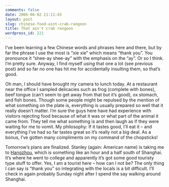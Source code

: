 ```yaml
---
comments: false
date: 2006-06-02 21:11:43
layout: post
slug: chinese-food-aint-crab-rangoon
title: That ain't crab rangoon
wordpress_id: 221
---
```


I’ve been learning a few Chinese words and phrases here and there, but by far the phrase I use the most is “xie xie” which means “thank you”. You pronounce it “shee-ay shee-ay” with the emphasis on the “ay”. Or so I think. I’m pretty sure. Anyway, I find myself using that one a lot (see previous post) and so far no one has hit me for accidentally insulting them, so that’s good.

Oh man, I should have brought my camera to lunch today. At a restaurant near the office I sampled delicacies such as frog (complete with bones), beef tongue (can’t seem to get away from that but it’s good), ox stomach, and fish bones. Though some people might be repulsed by the mention of what something on the plate is, everything is usually prepared so well that it really doesn’t matter. I’m sure the guys here have had experience with visitors rejecting food because of what it was or what part of the animal it came from. They tell me what something is and then laugh as if they were waiting for me to vomit. My philosophy: If it tastes good, I’ll eat it – and everything I’ve had so far tastes great so it’s really not a big deal. As a bonus, I’ve gotten many compliments on my command of the chopsticks!

Tomorrow’s plans are finalized. Stanley (again: American name) is taking me to [Hangzhou](http://www.travelchinaguide.com/cityguides/hangzhou.htm), which is something like an hour and a half south of Shanghai. It’s where he went to college and apparently it’s got some good touristy type stuff to offer. Yes, I am a tourist here – how can I not be? The only thing I can say is “thank you” so integrating with the locals is a bit difficult. I’ll check in again probably Sunday night after I spend the say walking around Shanghai.
